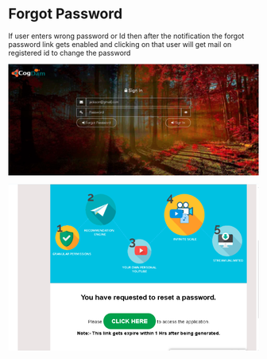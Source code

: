 # Forgot Password

If user enters wrong password or Id then after the notification the forgot password link gets enabled and clicking on that user will get mail on registered id to change the password

![](../.gitbook/assets/image%20%28131%29.png)

![](../.gitbook/assets/image%20%28140%29.png)



